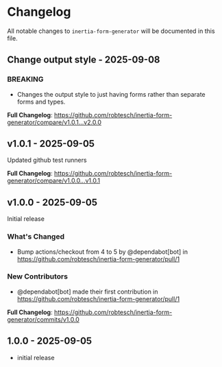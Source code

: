# Changelog

All notable changes to `inertia-form-generator` will be documented in this file.

## Change output style - 2025-09-08

### BREAKING

- Changes the output style to just having forms rather than separate forms and types.

**Full Changelog**: https://github.com/robtesch/inertia-form-generator/compare/v1.0.1...v2.0.0

## v1.0.1 - 2025-09-05

Updated github test runners

**Full Changelog**: https://github.com/robtesch/inertia-form-generator/compare/v1.0.0...v1.0.1

## v1.0.0 - 2025-09-05

Initial release

### What's Changed

* Bump actions/checkout from 4 to 5 by @dependabot[bot] in https://github.com/robtesch/inertia-form-generator/pull/1

### New Contributors

* @dependabot[bot] made their first contribution in https://github.com/robtesch/inertia-form-generator/pull/1

**Full Changelog**: https://github.com/robtesch/inertia-form-generator/commits/v1.0.0

## 1.0.0 - 2025-09-05

- initial release
